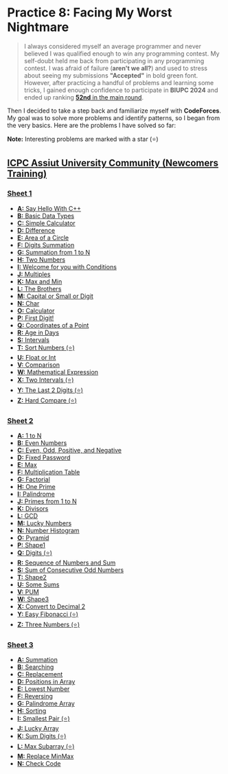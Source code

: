 # Practice 8: Facing My Worst Nightmare

> I always considered myself an average programmer and never believed I was qualified enough to win any programming contest. My self-doubt held me back from participating in any programming contest. I was afraid of failure (**aren't we all?**) and used to stress about seeing my submissions **"Accepted"** in bold green font. However, after practicing a handful of problems and learning some tricks, I gained enough confidence to participate in **BIUPC 2024** and ended up ranking [**52nd** in the main round][0].

Then I decided to take a step back and familiarize myself with **CodeForces**. My goal was to solve more problems and identify patterns, so I began from the very basics. Here are the problems I have solved so far:

**Note:** Interesting problems are marked with a star (⭐)

## [ICPC Assiut University Community (Newcomers Training)][2]

### [Sheet 1][3]

-   [**A:** Say Hello With C++][3A]
-   [**B:** Basic Data Types][3B]
-   [**C:** Simple Calculator][3C]
-   [**D:** Difference][3D]
-   [**E:** Area of a Circle][3E]
-   [**F:** Digits Summation][3F]
-   [**G:** Summation from 1 to N][3G]
-   [**H:** Two Numbers][3H]
-   [**I:** Welcome for you with Conditions][3I]
-   [**J:** Multiples][3J]
-   [**K:** Max and Min][3K]
-   [**L:** The Brothers][3L]
-   [**M:** Capital or Small or Digit][3M]
-   [**N:** Char][3N]
-   [**O:** Calculator][3O]
-   [**P:** First Digit!][3P]
-   [**Q:** Coordinates of a Point][3Q]
-   [**R:** Age in Days][3R]
-   [**S:** Intervals][3S]
-   [**T:** Sort Numbers (⭐)][3T]
-   [**U:** Float or Int][3U]
-   [**V:** Comparison][3V]
-   [**W:** Mathematical Expression][3W]
-   [**X:** Two Intervals (⭐)][3X]
-   [**Y:** The Last 2 Digits (⭐)][3Y]
-   [**Z:** Hard Compare (⭐)][3Z]

### [Sheet 2][4]

-   [**A:** 1 to N][4A]
-   [**B:** Even Numbers][4B]
-   [**C:** Even, Odd, Positive, and Negative][4C]
-   [**D:** Fixed Password][4D]
-   [**E:** Max][4E]
-   [**F:** Multiplication Table][4F]
-   [**G:** Factorial][4G]
-   [**H:** One Prime][4H]
-   [**I:** Palindrome][4I]
-   [**J:** Primes from 1 to N][4J]
-   [**K:** Divisors][4K]
-   [**L:** GCD][4L]
-   [**M:** Lucky Numbers][4M]
-   [**N:** Number Histogram][4N]
-   [**O:** Pyramid][4O]
-   [**P:** Shape1][4P]
-   [**Q:** Digits (⭐)][4Q]
-   [**R:** Sequence of Numbers and Sum][4R]
-   [**S:** Sum of Consecutive Odd Numbers][4S]
-   [**T:** Shape2][4T]
-   [**U:** Some Sums][4U]
-   [**V:** PUM][4V]
-   [**W:** Shape3][4W]
-   [**X:** Convert to Decimal 2][4X]
-   [**Y:** Easy Fibonacci (⭐)][4Y]
-   [**Z:** Three Numbers (⭐)][4Z]

### [Sheet 3][5]

-   [**A:** Summation][5A]
-   [**B:** Searching][5B]
-   [**C:** Replacement][5C]
-   [**D:** Positions in Array][5D]
-   [**E:** Lowest Number][5E]
-   [**F:** Reversing][5F]
-   [**G:** Palindrome Array][5G]
-   [**H:** Sorting][5H]
-   [**I:** Smallest Pair (⭐)][5I]
-   [**J:** Lucky Array][5J]
-   [**K:** Sum Digits (⭐)][5K]
-   [**L:** Max Subarray (⭐)][5L]
-   [**M:** Replace MinMax][5M]
-   [**N:** Check Code][5N]

<!-- === links === -->

[0]: https://www.facebook.com/share/p/SJoxJEWZruUWbuQy/
[1]: https://codeforces.com/problemset?order=BY_SOLVED_DESC
[2]: https://codeforces.com/group/MWSDmqGsZm/contests
[3]: https://codeforces.com/group/MWSDmqGsZm/contest/219158
[3A]: https://codeforces.com/group/MWSDmqGsZm/contest/219158/problem/A
[3B]: https://codeforces.com/group/MWSDmqGsZm/contest/219158/problem/B
[3C]: https://codeforces.com/group/MWSDmqGsZm/contest/219158/problem/C
[3D]: https://codeforces.com/group/MWSDmqGsZm/contest/219158/problem/D
[3E]: https://codeforces.com/group/MWSDmqGsZm/contest/219158/problem/E
[3F]: https://codeforces.com/group/MWSDmqGsZm/contest/219158/problem/F
[3G]: https://codeforces.com/group/MWSDmqGsZm/contest/219158/problem/G
[3H]: https://codeforces.com/group/MWSDmqGsZm/contest/219158/problem/H
[3I]: https://codeforces.com/group/MWSDmqGsZm/contest/219158/problem/I
[3J]: https://codeforces.com/group/MWSDmqGsZm/contest/219158/problem/J
[3K]: https://codeforces.com/group/MWSDmqGsZm/contest/219158/problem/K
[3L]: https://codeforces.com/group/MWSDmqGsZm/contest/219158/problem/L
[3M]: https://codeforces.com/group/MWSDmqGsZm/contest/219158/problem/M
[3N]: https://codeforces.com/group/MWSDmqGsZm/contest/219158/problem/N
[3O]: https://codeforces.com/group/MWSDmqGsZm/contest/219158/problem/O
[3P]: https://codeforces.com/group/MWSDmqGsZm/contest/219158/problem/P
[3Q]: https://codeforces.com/group/MWSDmqGsZm/contest/219158/problem/Q
[3R]: https://codeforces.com/group/MWSDmqGsZm/contest/219158/problem/R
[3S]: https://codeforces.com/group/MWSDmqGsZm/contest/219158/problem/S
[3T]: https://codeforces.com/group/MWSDmqGsZm/contest/219158/problem/T
[3U]: https://codeforces.com/group/MWSDmqGsZm/contest/219158/problem/U
[3V]: https://codeforces.com/group/MWSDmqGsZm/contest/219158/problem/V
[3W]: https://codeforces.com/group/MWSDmqGsZm/contest/219158/problem/W
[3X]: https://codeforces.com/group/MWSDmqGsZm/contest/219158/problem/X
[3Y]: https://codeforces.com/group/MWSDmqGsZm/contest/219158/problem/Y
[3Z]: https://codeforces.com/group/MWSDmqGsZm/contest/219158/problem/Z
[4]: https://codeforces.com/group/MWSDmqGsZm/contest/219432
[4A]: https://codeforces.com/group/MWSDmqGsZm/contest/219432/problem/A
[4B]: https://codeforces.com/group/MWSDmqGsZm/contest/219432/problem/B
[4C]: https://codeforces.com/group/MWSDmqGsZm/contest/219432/problem/C
[4D]: https://codeforces.com/group/MWSDmqGsZm/contest/219432/problem/D
[4E]: https://codeforces.com/group/MWSDmqGsZm/contest/219432/problem/E
[4F]: https://codeforces.com/group/MWSDmqGsZm/contest/219432/problem/F
[4G]: https://codeforces.com/group/MWSDmqGsZm/contest/219432/problem/G
[4H]: https://codeforces.com/group/MWSDmqGsZm/contest/219432/problem/H
[4I]: https://codeforces.com/group/MWSDmqGsZm/contest/219432/problem/I
[4J]: https://codeforces.com/group/MWSDmqGsZm/contest/219432/problem/J
[4K]: https://codeforces.com/group/MWSDmqGsZm/contest/219432/problem/K
[4L]: https://codeforces.com/group/MWSDmqGsZm/contest/219432/problem/L
[4M]: https://codeforces.com/group/MWSDmqGsZm/contest/219432/problem/M
[4N]: https://codeforces.com/group/MWSDmqGsZm/contest/219432/problem/N
[4O]: https://codeforces.com/group/MWSDmqGsZm/contest/219432/problem/O
[4P]: https://codeforces.com/group/MWSDmqGsZm/contest/219432/problem/P
[4Q]: https://codeforces.com/group/MWSDmqGsZm/contest/219432/problem/Q
[4R]: https://codeforces.com/group/MWSDmqGsZm/contest/219432/problem/R
[4S]: https://codeforces.com/group/MWSDmqGsZm/contest/219432/problem/S
[4T]: https://codeforces.com/group/MWSDmqGsZm/contest/219432/problem/T
[4U]: https://codeforces.com/group/MWSDmqGsZm/contest/219432/problem/U
[4V]: https://codeforces.com/group/MWSDmqGsZm/contest/219432/problem/V
[4W]: https://codeforces.com/group/MWSDmqGsZm/contest/219432/problem/W
[4X]: https://codeforces.com/group/MWSDmqGsZm/contest/219432/problem/X
[4Y]: https://codeforces.com/group/MWSDmqGsZm/contest/219432/problem/Y
[4Z]: https://codeforces.com/group/MWSDmqGsZm/contest/219432/problem/Z
[5]: https://codeforces.com/group/MWSDmqGsZm/contest/219774
[5A]: https://codeforces.com/group/MWSDmqGsZm/contest/219774/problem/A
[5B]: https://codeforces.com/group/MWSDmqGsZm/contest/219774/problem/B
[5C]: https://codeforces.com/group/MWSDmqGsZm/contest/219774/problem/C
[5D]: https://codeforces.com/group/MWSDmqGsZm/contest/219774/problem/D
[5E]: https://codeforces.com/group/MWSDmqGsZm/contest/219774/problem/E
[5F]: https://codeforces.com/group/MWSDmqGsZm/contest/219774/problem/F
[5G]: https://codeforces.com/group/MWSDmqGsZm/contest/219774/problem/G
[5H]: https://codeforces.com/group/MWSDmqGsZm/contest/219774/problem/H
[5I]: https://codeforces.com/group/MWSDmqGsZm/contest/219774/problem/I
[5J]: https://codeforces.com/group/MWSDmqGsZm/contest/219774/problem/J
[5K]: https://codeforces.com/group/MWSDmqGsZm/contest/219774/problem/K
[5L]: https://codeforces.com/group/MWSDmqGsZm/contest/219774/problem/L
[5M]: https://codeforces.com/group/MWSDmqGsZm/contest/219774/problem/M
[5N]: https://codeforces.com/group/MWSDmqGsZm/contest/219774/problem/N

